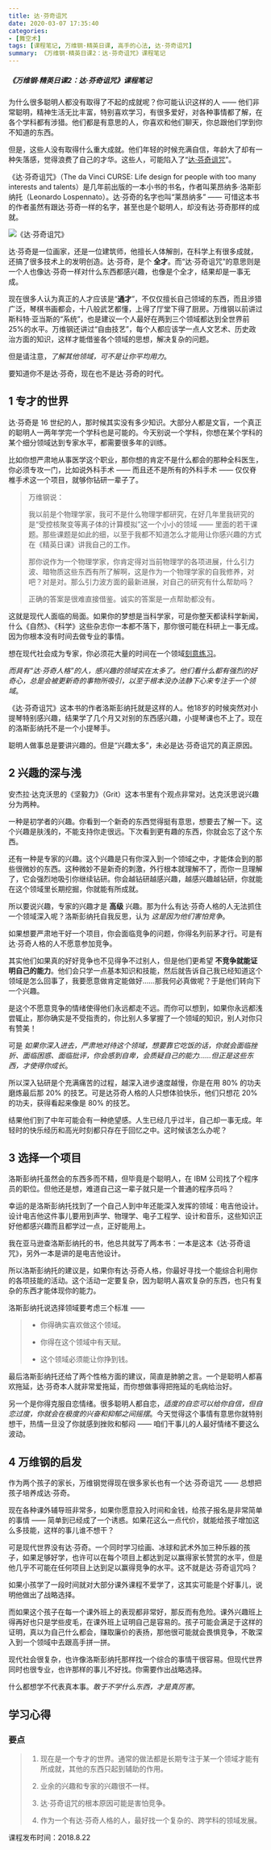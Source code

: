 ```yaml
---
title: 达·芬奇诅咒
date: 2020-03-07 17:35:40
categories:
- [舞空术]
tags: [课程笔记, 万维钢·精英日课, 高手的心法, 达·芬奇诅咒]
summary: 《万维钢·精英日课2：达·芬奇诅咒》课程笔记
---
```


##### 《万维钢·精英日课2：达·芬奇诅咒》课程笔记

为什么很多聪明人都没有取得了不起的成就呢？你可能认识这样的人 —— 他们非常聪明，精神生活无比丰富，特别喜欢学习，有很多爱好，对各种事情都了解，在各个学科都有涉猎。他们都是有意思的人，你喜欢和他们聊天，你总跟他们学到你不知道的东西。

但是，这些人没有取得什么重大成就。他们年轻的时候充满自信，年龄大了却有一种失落感，觉得浪费了自己的才华。这些人，可能陷入了“[达·芬奇诅咒](/tools/knowledge-handbook/#the-da-vinci-curse)”。

《达·芬奇诅咒》（The da Vinci CURSE: Life design for people with too many interests and talents）是几年前出版的一本小书的书名，作者叫莱昂纳多·洛斯彭纳托（Leonardo Lospennato）。达·芬奇的名字也叫“莱昂纳多” —— 可惜这本书的作者虽然有跟达·芬奇一样的名字，甚至也是个聪明人，却没有达·芬奇那样的成就。

![《达·芬奇诅咒》](http://static.sunyt.site/the-da-vinci-curse_leonardo-lospennato.jpg)

达·芬奇是一位画家，还是一位建筑师，他擅长人体解剖，在科学上有很多成就，还搞了很多技术上的发明创造。达·芬奇，是个 **全才**。而“达·芬奇诅咒”的意思则是一个人也像达·芬奇一样对什么东西都感兴趣，也像是个全才，结果却是一事无成。

现在很多人认为真正的人才应该是“**通才**”，不仅仅擅长自己领域的东西，而且涉猎广泛，琴棋书画都会，十八般武艺都懂，上得了厅堂下得了厨房。万维钢以前讲过斯科特·亚当斯的“系统”，也是建议一个人最好在两到三个领域都达到全世界前25%的水平。万维钢还讲过“自由技艺”，每个人都应该学一点人文艺术、历史政治方面的知识，这样才能借鉴各个领域的思想，解决复杂的问题。

但是请注意，*了解其他领域，可不是让你平均用力*。

要知道你不是达·芬奇，现在也不是达·芬奇的时代。

## 1 专才的世界

达·芬奇是 16 世纪的人，那时候其实没有多少知识。大部分人都是文盲，一个真正的聪明人一两年学完一个学科也是可能的。今天别说一个学科，你想在某个学科的某个细分领域达到专家水平，都需要很多年的训练。

比如你想严肃地从事医学这个职业，那你想的肯定不是什么都会的那种全科医生，你必须专攻一门，比如说外科手术 —— 而且还不是所有的外科手术 —— 仅仅脊椎手术这一个项目，就够你钻研一辈子了。

> 万维钢说：
>
> 我以前是个物理学家，我可不是什么物理学都研究，在好几年里我研究的是“受控核聚变等离子体的计算模拟”这一个小小的领域 —— 里面的若干课题。那些课题是如此的细，以至于我都不知道怎么才能用让你感兴趣的方式在《精英日课》讲我自己的工作。
>
> 那你说作为一个物理学家，你肯定得对当前物理学的各项进展，什么引力波、暗物质这些东西有所了解啊，这是作为一个物理学家的自我修养，对吧？对是对。那么引力波方面的最新进展，对自己的研究有什么帮助吗？
>
> 正确的答案是很难直接借鉴。诚实的答案是一点帮助都没有。

这就是现代人面临的局面。如果你的梦想是当科学家，可是你整天都读科学新闻，什么《自然》、《科学》这些杂志你一本都不落下，那你很可能在科研上一事无成。因为你根本没有时间去做专业的事情。

想在现代社会成为专家，你必须花大量的时间在一个领域[刻意练习](/tools/knowledge-handbook/#ke-yi-lian-xi)。

*而具有“达·芬奇人格”的人，感兴趣的领域实在太多了。他们看什么都有强烈的好奇心，总是会被更新奇的事物所吸引，以至于根本没办法静下心来专注于一个领域*。

《达·芬奇诅咒》这本书的作者洛斯彭纳托就是这样的人。他18岁的时候突然对小提琴特别感兴趣，结果学了几个月又对别的东西感兴趣，小提琴课也不上了。现在的洛斯彭纳托不是一个小提琴手。

聪明人做事总是要讲兴趣的。但是“兴趣太多”，未必是达·芬奇诅咒的真正原因。

## 2 兴趣的深与浅

安杰拉·达克沃思的《坚毅力》（Grit）这本书里有个观点非常对。达克沃思说兴趣分为两种。

一种是初学者的兴趣。你看到一个新奇的东西觉得挺有意思，想要去了解一下。这个兴趣是肤浅的，不能支持你走很远。下次看到更有趣的东西，你就会忘了这个东西。

还有一种是专家的兴趣。这个兴趣是只有你深入到一个领域之中，才能体会到的那些很微妙的东西。这种微妙不是新奇的刺激，外行根本就理解不了，而你一旦理解了，它会强烈地吸引你继续钻研。你会越钻研越感兴趣，越感兴趣越钻研，你就能在这个领域里长期挖掘，你就能有所成就。

所以要说兴趣，专家的兴趣才是 **高级** 兴趣。那为什么有达·芬奇人格的人无法抓住一个领域深入呢？洛斯彭纳托自我反思，认为 *这是因为他们害怕竞争*。

如果想要严肃地干好一个项目，你会面临竞争的问题，你得名列前茅才行。可是有达·芬奇人格的人不愿意参加竞争。

其实他们如果真的好好竞争也不见得争不过别人，但是他们更希望 **不竞争就能证明自己的能力**。他们会只学一点基本知识和技能，然后就告诉自己我已经知道这个领域是怎么回事了，我要愿意做肯定能做好……那我何必真做呢？于是他们转向下一个兴趣。

是这个不愿意竞争的情绪使得他们永远都走不远。而你可以想到，如果你永远都浅尝辄止，那你确实是不受指责的，你比别人多掌握了一个领域的知识，别人对你只有赞美！

可是 *如果你深入进去，严肃地对待这个领域，想要靠它吃饭的话，你就会面临挫折、面临困惑、面临批评，你会感到自卑，会质疑自己的能力……但正是这些东西，才使得你成长*。

所以深入钻研是个充满痛苦的过程，越深入进步速度越慢，你是在用 80% 的功夫磨炼最后那 20% 的技艺。可是达芬奇人格的人只想体验快乐，他们只想花 20% 的功夫，获得看起来像是 80% 的技艺。

结果他们到了中年可能会有一种绝望感。人生已经几乎过半，自己却一事无成。年轻时的快乐经历和高光时刻都只存在于回忆之中。这时候该怎么办呢？

## 3 选择一个项目

洛斯彭纳托虽然会的东西多而不精，但毕竟是个聪明人，在 IBM 公司找了个程序员的职位。但他还是想，难道自己这一辈子就只是一个普通的程序员吗？

幸运的是洛斯彭纳托找到了一个自己人到中年还能深入发挥的领域：电吉他设计。设计电吉他这件事儿要用到声学、物理学、电子工程学、设计和音乐，这些知识正好他都感兴趣而且都学过一点，正好能用上。

我在亚马逊查洛斯彭纳托的书，他总共就写了两本书：一本是这本《达·芬奇诅咒》，另外一本是讲的是电吉他设计。

所以洛斯彭纳托的建议是，如果你有达·芬奇人格，你最好寻找一个能综合利用你的各项技能的活动。这个活动一定要复杂，因为聪明人喜欢复杂的东西，也只有复杂的东西才能体现你的能力。

洛斯彭纳托说选择领域要考虑三个标准 ——

> * 你得确实喜欢做这个领域。
>
> * 你得在这个领域中有天赋。
>
> * 这个领域必须能让你挣到钱。

最后洛斯彭纳托还给了两个性格方面的建议，简直是肺腑之言。一个是聪明人都喜欢拖延，达·芬奇本人就非常爱拖延，而你想做事得把拖延的毛病给治好。

另一个是你得克服自恋情绪。很多聪明人都自恋，*适度的自恋可以给你自信，但自恋过度，你就会在极度的兴奋和抑郁之间摇摆*。今天觉得这个事情有意思你就特别想干，热情一旦没了你就感到挫败和郁闷 —— 咱们干事儿的人最好情绪不要这么波动。

## 4 万维钢的启发

作为两个孩子的家长，万维钢觉得现在很多家长也有一个达·芬奇诅咒 —— 总想把孩子培养成达·芬奇。

现在各种课外辅导班非常多，如果你愿意投入时间和金钱，给孩子报名是非常简单的事情 —— 简单到已经成了一个诱惑。如果花这么一点代价，就能给孩子增加这么多技能，这样的事儿谁不想干？

可是现代世界没有达·芬奇。一个同时学习绘画、冰球和武术外加三种乐器的孩子，如果足够好学，也许可以在每个项目上都达到足以赢得家长赞赏的水平，但是他几乎不可能在任何项目上达到足以赢得竞争的水平。这不就是达·芬奇诅咒吗？

如果小孩学了一段时间就对大部分课外课程不爱学了，这其实可能是个好事儿，说明他做出了战略选择。

而如果这个孩子在每一个课外班上的表现都非常好，那反而有危险。课外兴趣班上得再好也只是学些皮毛，在课外班上证明自己是容易的。孩子可能会满足于这样的证明，真以为自己什么都会，赚取廉价的表扬，那他很可能就会畏惧竞争，不敢深入到一个领域中去跟高手拼一拼。

现代社会很复杂，也许像洛斯彭纳托那样找一个综合的事情干很容易。但现代世界同时也很专业，也许那样的事儿不好找。你需要作出战略选择。

什么都想学不代表真本事。*敢于不学什么东西，才是真厉害*。

## 学习心得

### 要点

> 1. 现在是一个专才的世界。通常的做法都是长期专注于某一个领域才能有所成就，其他的东西只起到辅助的作用。
>
> 2. 业余的兴趣和专家的兴趣很不一样。
>
> 3. 达·芬奇诅咒的根本原因可能是害怕竞争。
>
> 4. 作为一个有达·芬奇人格的人，最好找一个复杂的、跨学科的领域发展。

课程发布时间：2018.8.22

